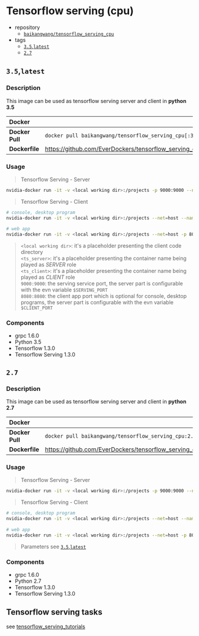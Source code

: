 # Tensorflow serving (cpu)

* repository
    * [`baikangwang/tensorflow_serving_cpu`](https://hub.docker.com/r/baikangwang/tensorflow_serving_cpu/)
* tags
    * [`3.5`,`latest`](#35latest)
    * [`2.7`](#27)
    
## `3.5`,`latest`    
    
### Description

This image can be used as tensorflow serving server and client in __python 3.5__

|Docker||
|:---|:---|
|__Docker Pull__|`docker pull baikangwang/tensorflow_serving_cpu[:3.5]`|
|__Dockerfile__|<https://github.com/EverDockers/tensorflow_serving_cpu/blob/python3/Dockerfile>|

### Usage

> Tensorflow Serving - Server
```bash
nvidia-docker run -it -v <local working dir>:/projects -p 9000:9000 --name <ts_server> baikangwang/tensorflow_serving_cpu[:3.5] /bin/bash 
```
> Tensorflow Serving - Client

```bash
# console, desktop program
nvidia-docker run -it -v <local working dir>:/projects --net=host --name <ts_client> baikangwang/tensorflow_serving_cpu[:3.5] /bin/bash
 
# web app
nvidia-docker run -it -v <local working dir>:/projects --net=host -p 8080:8080 --name <ts_client> baikangwang/tensorflow_serving_cpu[:3.5] /bin/bash
```

> `<local working dir>`: it's a placeholder presenting the client code directory  
> `<ts_server>`: it's a placeholder presenting the container name being played as _SERVER_ role  
> `<ts_client>`: it's a placeholder presenting the container name being played as _CLIENT_ role  
> `9000:9000`: the serving service port, the server part is configurable with the evn variable `$SERVING_PORT`  
> `8080:8080`: the client app port which is optional for console, desktop programs, the server part is configurable with the evn variable `$CLIENT_PORT`  

### Components

* grpc 1.6.0
* Python 3.5
* Tensorflow 1.3.0
* Tensorflow Serving 1.3.0

## `2.7`    
    
### Description

This image can be used as tensorflow serving server and client in __python 2.7__

|Docker||
|:---|:---|
|__Docker Pull__|`docker pull baikangwang/tensorflow_serving_cpu:2.7]`|
|__Dockerfile__|<https://github.com/EverDockers/tensorflow_serving_cpu/blob/python2/Dockerfile>|

### Usage

> Tensorflow Serving - Server
```bash
nvidia-docker run -it -v <local working dir>:/projects -p 9000:9000 --name <ts_server> baikangwang/tensorflow_serving_cpu:2.7 /bin/bash 
```
> Tensorflow Serving - Client

```bash
# console, desktop program
nvidia-docker run -it -v <local working dir>:/projects --net=host --name <ts_client> baikangwang/tensorflow_serving_cpu:2.7 /bin/bash
 
# web app
nvidia-docker run -it -v <local working dir>:/projects --net=host -p 8080:8080 --name <ts_client> baikangwang/tensorflow_serving_cpu:2.7 /bin/bash
```

> Parameters see [`3.5`,`latest`](#35latest)

### Components

* grpc 1.6.0
* Python 2.7
* Tensorflow 1.3.0
* Tensorflow Serving 1.3.0

## Tensorflow serving tasks

see [tensorflow_serving_tutorials](tensorflow_serving_tutorials.md)